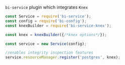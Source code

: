 
`bi-service` plugin which integrates `Knex`

```javascript
const Service = require('bi-service');
const config = require('bi-config');
const knexBuilder = require('bi-service-knex');

const knex = knexBuilder({/*knex options*/});

const service = new Service(config);

//enables integrity inspection features
service.resourceManager.register('postgres', knex);
```
